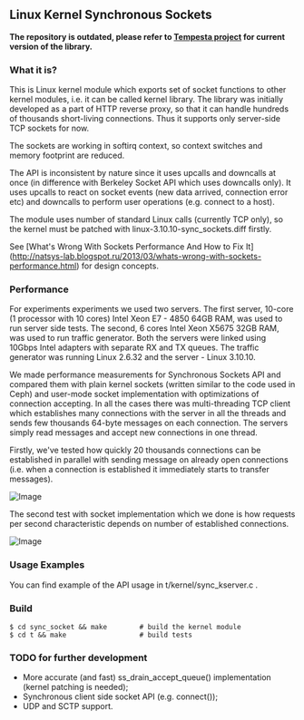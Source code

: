 ## Linux Kernel Synchronous Sockets

**The repository is outdated, please refer to [Tempesta project](https://github.com/natsys/tempesta)
for current version of the library.**

### What it is?

This is Linux kernel module which exports set of socket functions to other
kernel modules, i.e. it can be called kernel library.
The library was initially developed as a part of HTTP reverse proxy, so that it
can handle hundreds of thousands short-living connections.
Thus it supports only server-side TCP sockets for now.

The sockets are working in softirq context, so context switches and memory
footprint are reduced.

The API is inconsistent by nature since it uses upcalls and downcalls at once
(in difference with Berkeley Socket API which uses downcalls only).
It uses upcalls to react on socket events (new data arrived, connection error
etc) and downcalls to perform user operations (e.g. connect to a host).

The module uses number of standard Linux calls (currently TCP only), so the
kernel must be patched with linux-3.10.10-sync\_sockets.diff firstly.

See [What's Wrong With Sockets Performance And How to Fix It]
(http://natsys-lab.blogspot.ru/2013/03/whats-wrong-with-sockets-performance.html)
for design concepts.

### Performance

For experiments experiments we used two servers.
The first server, 10-core (1 processor with 10 cores)
Intel Xeon E7 - 4850 64GB RAM, was used to run server side tests.
The second, 6 cores Intel Xeon X5675 32GB RAM, was used to run traffic generator.
Both the servers were linked using 10Gbps Intel adapters with separate RX and TX queues.
The traffic generator was running Linux 2.6.32 and the server - Linux 3.10.10.

We made performance measurements for Synchronous Sockets API and
compared them with plain kernel sockets (written similar to the code used in
Ceph) and user-mode socket implementation with optimizations of connection accepting.
In all the cases there was multi-threading TCP client which establishes many
connections with the server in all the threads and sends few thousands 64-byte
messages on each connection.
The servers simply read messages and accept new connections in one thread.

Firstly, we've tested how quickly 20 thousands connections can be established
in parallel with sending message on already open connections (i.e. when a
connection is established it immediately starts to transfer messages).

![Image](stat/conn_rate.png)

The second test with socket implementation which we done is how requests per
second characteristic depends on number of established connections.

![Image](stat/rps.png)


### Usage Examples

You can find example of the API usage in t/kernel/sync\_kserver.c .

### Build

	$ cd sync_socket && make        # build the kernel module
	$ cd t && make                  # build tests


### TODO for further development

* More accurate (and fast) ss\_drain\_accept\_queue() implementation
  (kernel patching is needed);
* Synchronous client side socket API (e.g. connect());
* UDP and SCTP support.
